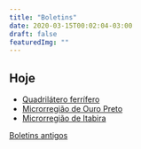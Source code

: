 ```yaml
---
title: "Boletins"
date: 2020-03-15T00:02:04-03:00
draft: false
featuredImg: ""
---
```


## Hoje

- [Quadrilátero ferrífero](/boletins/boletim_itabira_13-07/)
- [Microrregião de Ouro Preto](/)
- [Microrregião de Itabira](/)


[Boletins antigos](/boletins/)
